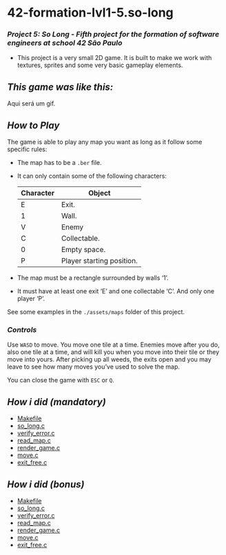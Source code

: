 <h1>42-formation-lvl1-5.so-long</h1>

### _Project 5: So Long - Fifth project for the formation of software engineers at school 42 São Paulo_

- This project is a very small 2D game. It is built to make we work with
textures, sprites and some very basic gameplay elements.


## _This game was like this:_

Aqui será um gif.


## _How to Play_

The game is able to play any map you want as long as it follow some specific rules:
- The map has to be a ``.ber`` file.
- It can only contain some of the following characters:

    | Character | Object |
    | - | - |
    | E | Exit. |
    | 1 | Wall. |
    | V | Enemy |
    | C | Collectable. |
    | 0 | Empty space. |
    | P | Player starting position. |


- The map must be a rectangle surrounded by walls ‘1’.
- It must have at least one exit ‘E’ and one collectable ‘C’. And only one player ‘P’.

See some examples in the ``./assets/maps`` folder of this project.

### _Controls_
Use ``WASD`` to move. You move one tile at a time. Enemies move after you do, also one tile at a time, and will kill you when you move into their tile or they move into yours. After picking up all weeds, the exits open and you may leave to see how many moves you’ve used to solve the map.

You can close the game with `ESC` or `Q`.


## _How i did (mandatory)_

-   [Makefile](https://github.com/Vinicius-Santoro/42-formation-lvl1-5.so-long/blob/main/READMES/01.makefile.md)
-   [so_long.c](https://github.com/Vinicius-Santoro/42-formation-lvl1-5.so-long/blob/main/READMES/02.so_long.md)
-   [verify_error.c](https://github.com/Vinicius-Santoro/42-formation-lvl1-5.so-long/blob/main/READMES/03.verify_error.md)
-   [read_map.c](https://github.com/Vinicius-Santoro/42-formation-lvl1-5.so-long/blob/main/READMES/04.read_map.md)
-   [render_game.c](https://github.com/Vinicius-Santoro/42-formation-lvl1-5.so-long/blob/main/READMES/05.render_game.md)
-   [move.c](https://github.com/Vinicius-Santoro/42-formation-lvl1-5.so-long/blob/main/READMES/06.move.md)
-   [exit_free.c](https://github.com/Vinicius-Santoro/42-formation-lvl1-5.so-long/blob/main/READMES/07.exit_free.md)


## _How i did (bonus)_
-   [Makefile](https://github.com/Vinicius-Santoro/42-formation-lvl1-5.so-long/blob/main/READMES/01.makefile.md)
-   [so_long.c](https://github.com/Vinicius-Santoro/42-formation-lvl1-5.so-long/blob/main/READMES/08.so_long.md)
-   [verify_error.c](https://github.com/Vinicius-Santoro/42-formation-lvl1-5.so-long/blob/main/READMES/03.verify_error.md)
-   [read_map.c](https://github.com/Vinicius-Santoro/42-formation-lvl1-5.so-long/blob/main/READMES/10.read_map.md)
-   [render_game.c](https://github.com/Vinicius-Santoro/42-formation-lvl1-5.so-long/blob/main/READMES/11.render_game.md)
-   [move.c](https://github.com/Vinicius-Santoro/42-formation-lvl1-5.so-long/blob/main/READMES/12.move.md)
-   [exit_free.c](https://github.com/Vinicius-Santoro/42-formation-lvl1-5.so-long/blob/main/READMES/13.exit_free.md)
